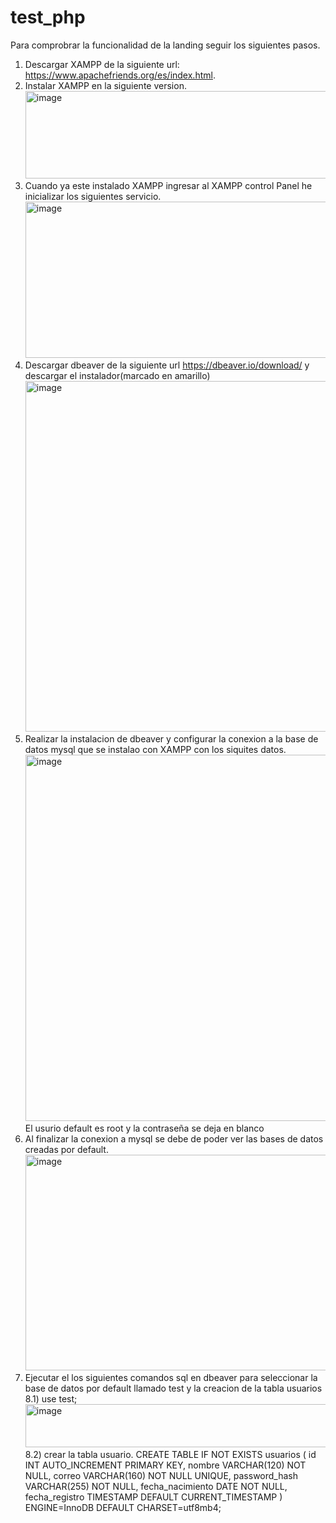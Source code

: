 # test_php
Para comprobrar la funcionalidad de la landing seguir los siguientes pasos.
1) Descargar XAMPP de la siguiente url: https://www.apachefriends.org/es/index.html.
2) Instalar XAMPP en la siguiente version.
   <img width="510" height="140" alt="image" src="https://github.com/user-attachments/assets/7ced2841-23a8-495d-8c16-783118a8b210" />
3) Cuando ya este instalado XAMPP ingresar al XAMPP control Panel he inicializar los siguientes servicio.
   <img width="666" height="250" alt="image" src="https://github.com/user-attachments/assets/293f29f1-b67e-4590-8e53-46e144e28d71" />
4) Descargar dbeaver de la siguiente url https://dbeaver.io/download/ y descargar el instalador(marcado en amarillo)
   <img width="1659" height="561" alt="image" src="https://github.com/user-attachments/assets/c582766e-0a14-4883-bf15-8243db94fa99" />
5) Realizar la instalacion de dbeaver y configurar la conexion a la base de datos mysql que se instalao con XAMPP con los siquites datos.
   <img width="1312" height="586" alt="image" src="https://github.com/user-attachments/assets/a2de044f-e724-4d43-a804-c9856140a37e" />
   El usurio default es root y la contraseña se deja en blanco
6) Al finalizar la conexion a mysql se debe de poder ver las bases de datos creadas por default.
   <img width="575" height="345" alt="image" src="https://github.com/user-attachments/assets/fe4b407a-e7f0-475e-9e1f-ed661df6dce9" />
8) Ejecutar el los siguientes comandos sql en dbeaver para  seleccionar la base de datos por default llamado test y la creacion de la tabla usuarios
    8.1) use test;
      <img width="1331" height="69" alt="image" src="https://github.com/user-attachments/assets/ef9c073d-373b-4b92-a881-75d39bb112c8" />
    8.2) crear la tabla usuario.
       CREATE TABLE IF NOT EXISTS usuarios (
       id INT AUTO_INCREMENT PRIMARY KEY,
       nombre VARCHAR(120) NOT NULL,
       correo VARCHAR(160) NOT NULL UNIQUE,
       password_hash VARCHAR(255) NOT NULL,
       fecha_nacimiento DATE NOT NULL,
       fecha_registro TIMESTAMP DEFAULT CURRENT_TIMESTAMP
       ) ENGINE=InnoDB DEFAULT CHARSET=utf8mb4;



